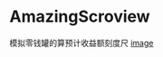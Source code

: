 # AmazingScroview
模拟零钱罐的算预计收益额刻度尺
[image](https://github.com/hzcly98/AmazingScroview/blob/master/1.gif)
